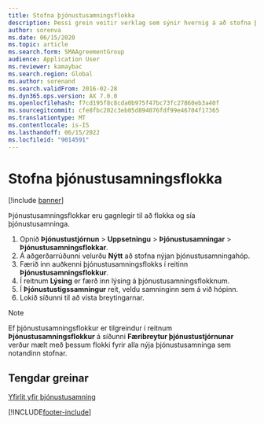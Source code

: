 ```yaml
---
title: Stofna þjónustusamningsflokka
description: Þessi grein veitir verklag sem sýnir hvernig á að stofna þjónustusamningshópa.
author: sorenva
ms.date: 06/15/2020
ms.topic: article
ms.search.form: SMAAgreementGroup
audience: Application User
ms.reviewer: kamaybac
ms.search.region: Global
ms.author: sorenand
ms.search.validFrom: 2016-02-28
ms.dyn365.ops.version: AX 7.0.0
ms.openlocfilehash: f7cd195f8c8cda0b975f47bc73fc27860eb3a40f
ms.sourcegitcommit: cfe8fbc202c3eb05d894076fdf99e46704f17365
ms.translationtype: MT
ms.contentlocale: is-IS
ms.lasthandoff: 06/15/2022
ms.locfileid: "9014591"
---
```

# <a name="create-service-agreement-groups"></a>Stofna þjónustusamningsflokka

[!include [banner](../includes/banner.md)]

Þjónustusamningsflokkar eru gagnlegir til að flokka og sía þjónustusamninga.

1. Opnið **Þjónustustjórnun** \> **Uppsetningu** \> **Þjónustusamningar** \> **Þjónustusamningsflokkar**.
1. Á aðgerðarrúðunni velurðu **Nýtt** að stofna nýjan þjónustusamningahóp.
1. Færið inn auðkenni þjónustusamningsflokks í reitinn **Þjónustusamningsflokkur**.
1. Í reitnum **Lýsing** er færð inn lýsing á þjónustusamningsflokknum.
1. Í **Þjónustustigssamningur** reit, veldu samninginn sem á við hópinn.
1. Lokið síðunni til að vista breytingarnar.

> [!NOTE]
> Ef þjónustusamningsflokkur er tilgreindur í reitnum **Þjónustusamningsflokkur** á síðunni **Færibreytur þjónustustjórnunar** verður mælt með þessum flokki fyrir alla nýja þjónustusamninga sem notandinn stofnar.

## <a name="related-articles"></a>Tengdar greinar

[Yfirlit yfir þjónustusamning](service-agreement-groups.md)


[!INCLUDE[footer-include](../../includes/footer-banner.md)]